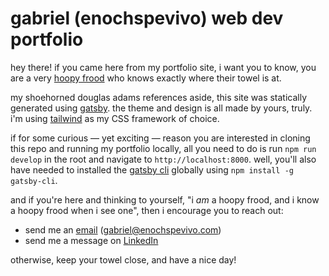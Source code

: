 # gabriel (enochspevivo) web dev portfolio

hey there! if you came here from my portfolio site, i want you to know, you are a very [hoopy frood](https://hitchhikers.fandom.com/wiki/Frood) who knows exactly where their towel is at.

my shoehorned douglas adams references aside, this site was statically generated using [gatsby](https://www.gatsbyjs.com/). the theme and design is all made by yours, truly. i'm using [tailwind](https://tailwindcss.com/) as my CSS framework of choice.

if for some curious — yet exciting — reason you are interested in cloning this repo and running my portfolio locally, all you need to do is run `npm run develop` in the root and navigate to `http://localhost:8000`. well, you'll also have needed to installed the [gatsby cli](https://www.npmjs.com/package/gatsby-cli) globally using `npm install -g gatsby-cli`.

and if you're here and thinking to yourself, "i _am_ a hoopy frood, and i know a hoopy frood when i see one", then i encourage you to reach out:

-   send me an [email](mailto:gabriel@enochspevivo.com) (gabriel@enochspevivo.com)
-   send me a message on [LinkedIn](https://www.linkedin.com/in/gabriel-gonzalvez-927b51ab/)

otherwise, keep your towel close, and have a nice day!
